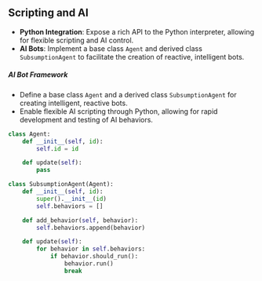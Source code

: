 ## Scripting and AI
- **Python Integration**: Expose a rich API to the Python interpreter, allowing for flexible scripting and AI control.
- **AI Bots**: Implement a base class `Agent` and derived class `SubsumptionAgent` to facilitate the creation of reactive, intelligent bots.


##### AI Bot Framework
- Define a base class `Agent` and a derived class `SubsumptionAgent` for creating intelligent, reactive bots.
- Enable flexible AI scripting through Python, allowing for rapid development and testing of AI behaviors.

```python
class Agent:
    def __init__(self, id):
        self.id = id

    def update(self):
        pass

class SubsumptionAgent(Agent):
    def __init__(self, id):
        super().__init__(id)
        self.behaviors = []

    def add_behavior(self, behavior):
        self.behaviors.append(behavior)

    def update(self):
        for behavior in self.behaviors:
            if behavior.should_run():
                behavior.run()
                break
```
